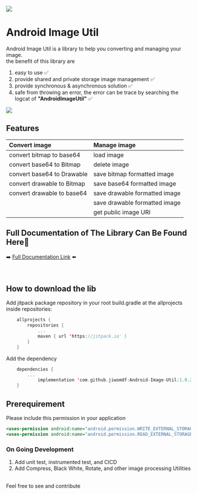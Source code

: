 [![](https://jitpack.io/v/jiwomdf/Android-Image-Util.svg)](https://jitpack.io/#jiwomdf/Android-Image-Util)


# Android Image Util
Android Image Util is a library to help you converting and managing your image. <br>
the benefit of this library are
1. easy to use ✅<br>
2. provide shared and private storage image management ✅<br>
3. provide synchronous & asynchronous solution ✅<br>
4. safe from throwing an error, the error can be trace by searching the logcat of <b>"AndroidImageUtil"</b> ✅<br>

![](https://github.com/jiwomdf/ImageHarpa/blob/master/androidimageutil/gif/AndroidImageUtilApp.gif)

## Features  
| Convert image | Manage image  |
| :---   | :--- |
| convert bitmap to base64 | load image |
| convert base64 to Bitmap | delete image |
| convert base64 to Drawable | save bitmap formatted image |
| convert drawable to Bitmap | save base64 formatted image |
| convert drawable to base64 | save drawable formatted image |
| | save drawable formatted image |
| | get public image URI |


## Full Documentation of The Library Can Be Found Here👋
➡️ [Full Documentation Link](https://github.com/jiwomdf/Android-Image-Util/blob/master/doc.md) ⬅️

<br>

## How to download the lib
Add jitpack package repository in your root build.gradle at the allprojects inside repositories:
```kotlin
	allprojects {
		repositories {
			...
			maven { url 'https://jitpack.io' }
		}
	}

```
Add the dependency
```kotlin
	dependencies {
		...
	        implementation 'com.github.jiwomdf:Android-Image-Util:1.0.2'
	}
```
## Prerequirement
Please include this permission in your application <br>
```xml
<uses-permission android:name="android.permission.WRITE_EXTERNAL_STORAGE" />
<uses-permission android:name="android.permission.READ_EXTERNAL_STORAGE" /> 
```

### On Going Development
1. Add unit test, instrumented test, and CICD
2. Add Compress, Black White, Rotate, and other image processing Utilities

<br>
Feel free to see and contribute

